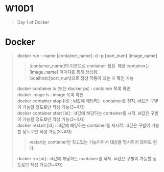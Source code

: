 # W10D1
> Day 1 of Docker

# Docker
> docker run --name [container_name] -d -p [port_num] [image_name] <br>
> > [container_name]의 이름으로 container 생성. 해당 container는 [image_name] 이미지를 통해 생성됨. <br>
> > localhost:[port_num]으로 정상 작동이 되는 지 확인 가능
> 
> docker container ls (또는 docker ps) : container 목록 확인<br>
> docker image ls : image 목록 확인<br>
> docker container stop [id] : id값에 해당하는 container를 정지. id값은 구별이 가능할 정도로만 작성 가능(3~4자)<br>
> docker container start [id] : id값에 해당하는 container를 시작. id값은 구별이 가능할 정도로만 작성 가능(3~4자)<br>
> docker restart [id] : id값에 해당하는 container를 재시작. id값은 구별이 가능할 정도로만 작성 가능(3~4자)<br>
> > restart는 container만 갖고있는 기능이어서 대상을 명시하지 않아도 된다.
>
> docker rm [id] : id값에 해당하는 container를 삭제. id값은 구별이 가능할 정도로만 작성 가능(3~4자)<br>
